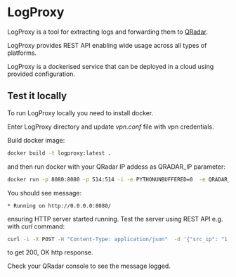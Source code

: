# LogProxy
LogProxy is a tool for extracting logs and forwarding them to [QRadar](https://www.ibm.com/security/security-intelligence/qradar). 

LogProxy provides REST API enabling wide usage across all types of platforms.

LogProxy is a dockerised service that can be deployed in a cloud using provided configuration.

## Test it locally
To run LogProxy locally you need to install docker.

Enter LogProxy directory and update *vpn.conf* file with vpn credentials.

Build docker image:
```bash
docker build -t logproxy:latest .
```
and then run docker with your QRadar IP addess as QRADAR_IP parameter:
```bash
docker run -p 8080:8080 -p 514:514 -i -e PYTHONUNBUFFERED=0  -e QRADAR_IP=<ip_address> --cap-add NET_ADMIN  logproxy
```
You should see message:
```
* Running on http://0.0.0.0:8080/
```
ensuring HTTP server started running. Test the server using REST API e.g. with *curl* command:
```bash
curl -i -X POST -H "Content-Type: application/json"  -d '{"src_ip": "1.1.1.1", "dst_ip": "2.2.2.2", "url": "testurl", "timestamp": "1.12.2019"}' http://0.0.0.0:8080/add_log/
```
to get 200, OK http response.

Check your QRadar console to see the message logged.